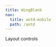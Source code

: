```yaml
---
title: WingBlank
nav:
  title: antd-mobile
  path: /antd
---
```


Layout controls

<code src="./demos/basic.tsx" />

<API/>